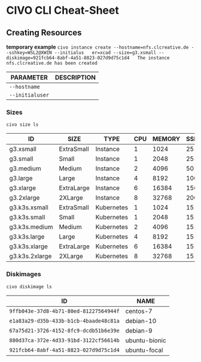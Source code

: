 # CIVO CLI Cheat-Sheet

## Creating Resources

**temporary example** `civo instance create --hostname=nfs.clcreative.de --sshkey=WSL2@XWIN --initialus   er=xcad --size=g3.xsmall --diskimage=921fcb64-8abf-4a51-8823-027d9d75c1d4   The instance nfs.clcreative.de has been created`

| PARAMETER       | DESCRIPTION |
|-----------------|-------------|
| `--hostname`    |             |
| `--initialuser` |             |

### Sizes

`civo size ls`

| ID             | SIZE       | TYPE       | CPU | MEMORY | SSD |
|----------------|------------|------------|-----|--------|-----|
| g3.xsmall      | ExtraSmall | Instance   | 1   | 1024   | 25  |
| g3.small       | Small      | Instance   | 1   | 2048   | 25  |
| g3.medium      | Medium     | Instance   | 2   | 4096   | 50  |
| g3.large       | Large      | Instance   | 4   | 8192   | 100 |
| g3.xlarge      | ExtraLarge | Instance   | 6   | 16384  | 150 |
| g3.2xlarge     | 2XLarge    | Instance   | 8   | 32768  | 200 |
| g3.k3s.xsmall  | ExtraSmall | Kubernetes | 1   | 1024   | 15  |
| g3.k3s.small   | Small      | Kubernetes | 1   | 2048   | 15  |
| g3.k3s.medium  | Medium     | Kubernetes | 2   | 4096   | 15  |
| g3.k3s.large   | Large      | Kubernetes | 4   | 8192   | 15  |
| g3.k3s.xlarge  | ExtraLarge | Kubernetes | 6   | 16384  | 15  |
| g3.k3s.2xlarge | 2XLarge    | Kubernetes | 8   | 32768  | 15  |

### Diskimages

`civo diskimage ls`

| ID                                     | NAME          |
|----------------------------------------|---------------|
| `9ffb043e-37d8-4b71-80ed-81227564944f` | centos-7      |
| `e1a83a29-d35b-433b-b1cb-4baade48c81a` | debian-10     |
| `67a75d21-3726-4152-8fc9-dcdb51b6e39e` | debian-9      |
| `880d37ca-372e-4d33-91bd-3122cf56614b` | ubuntu-bionic |
| `921fcb64-8abf-4a51-8823-027d9d75c1d4` | ubuntu-focal  |

